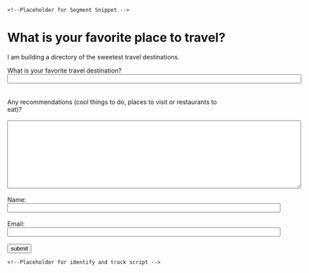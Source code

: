 
<!DOCTYPE html> 
<html> 
<head> 
    <title>Home Questionnaire<span id="selection-marker-1" class="redactor-selection-marker"></span></title> 
  

    <!--Placeholder for Segment Snippet --> 
   <!-- Google Tag Manager -->
<script>(function(w,d,s,l,i){w[l]=w[l]||[];w[l].push({'gtm.start':
new Date().getTime(),event:'gtm.js'});var f=d.getElementsByTagName(s)[0],
j=d.createElement(s),dl=l!='dataLayer'?'&l='+l:'';j.async=true;j.src=
'https://www.googletagmanager.com/gtm.js?id='+i+dl;f.parentNode.insertBefore(j,f);
})(window,document,'script','dataLayer','GTM-WJXQGH4');</script>
<!-- End Google Tag Manager -->
</head> 
 
<body> 
<!-- Google Tag Manager (noscript) -->
<noscript><iframe src="https://www.googletagmanager.com/ns.html?id=GTM-WJXQGH4"
height="0" width="0" style="display:none;visibility:hidden"></iframe></noscript>
<!-- End Google Tag Manager (noscript) -->
<h1>What is your favorite place to travel?</h1> 
<p>I am building a directory of the sweetest travel destinations.</p>  
<form name="travel" onsubmit="identify(event)">
     What is your favorite travel destination?
    <input name="destination" required="" size="81" type="text"/> 
    <br><br><br> 
    Any recommendations (cool things to do, places to visit or restaurants to eat)? 
    <br><br> 
    <textarea cols="81" name="details" required="" rows="10">
    </textarea> 
    <br><br> 
    Name: <input name="fullname" required="" size="75" type="text"/> 
    <br><br> 
    Email: <input name="email" required="" size="75" type="email"/> 
    <br><br>
    <input name="submit" type="submit" value="submit"/>
</form> 

    <!--Placeholder for identify and track script -->

</body> 
</html>
